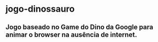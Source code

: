 # jogo-dinossauro
## Jogo baseado no Game do Dino da Google para animar o browser na ausência de internet. 

